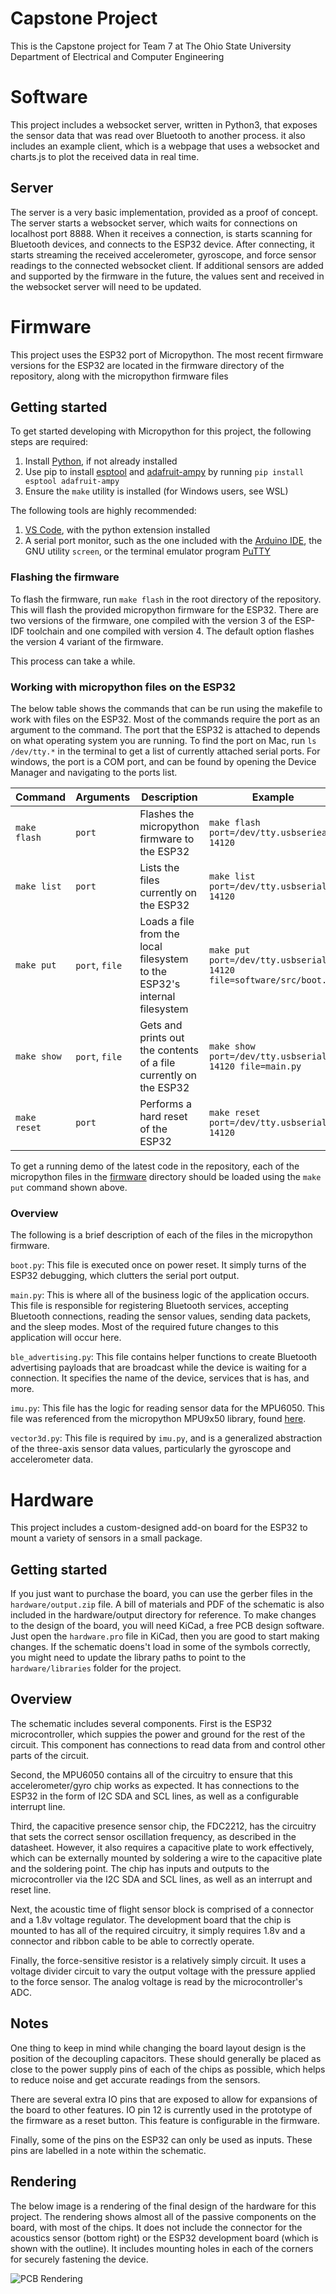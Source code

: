 # Capstone Project
This is the Capstone project for Team 7 at The Ohio State University Department of Electrical and Computer Engineering

# Software
This project includes a websocket server, written in Python3, that exposes the sensor data that was read over Bluetooth to another process. it also includes an example client, which is a webpage that uses a websocket and charts.js to plot the received data in real time. 

## Server
The server is a very basic implementation, provided as a proof of concept. The server starts a websocket server, which waits for connections on localhost port 8888. When it receives a connection, is starts scanning for Bluetooth devices, and connects to the ESP32 device. After connecting, it starts streaming the received accelerometer, gyroscope, and force sensor readings to the connected websocket client. If additional sensors are added and supported by the firmware in the future, the values sent and received in the websocket server will need to be updated.

# Firmware
This project uses the ESP32 port of Micropython. The most recent firmware versions for the ESP32 are located in the firmware directory of the repository, along with the micropython firmware files

## Getting started
To get started developing with Micropython for this project, the following steps are required:
1. Install [Python](https://www.python.org/downloads/), if not already installed
2. Use pip to install [esptool](https://pypi.org/project/esptool/) and [adafruit-ampy](https://pypi.org/project/adafruit-ampy/) by running `pip install esptool adafruit-ampy`
3. Ensure the `make` utility is installed (for Windows users, see WSL)

The following tools are highly recommended:
1. [VS Code](https://code.visualstudio.com), with the python extension installed
2. A serial port monitor, such as the one included with the [Arduino IDE](https://www.arduino.cc/en/Main/Software), the GNU utility `screen`, or the terminal emulator program [PuTTY](https://www.chiark.greenend.org.uk/~sgtatham/putty/latest.html)

### Flashing the firmware
To flash the firmware, run `make flash` in the root directory of the repository. This will flash the provided micropython firmware for the ESP32. There are two versions of the firmware, one compiled with the version 3 of the ESP-IDF toolchain and one compiled with version 4. The default option flashes the version 4 variant of the firmware.

This process can take a while.

### Working with micropython files on the ESP32
The below table shows the commands that can be run using the makefile to work with files on the ESP32. Most of the commands require the port as an argument to the command. The port that the ESP32 is attached to depends on what operating system you are running. To find the port on Mac, run `ls /dev/tty.*` in the terminal to get a list of currently attached serial ports. For windows, the port is a COM port, and can be found by opening the Device Manager and navigating to the ports list.

Command | Arguments | Description | Example
------- | --------- | ----------- | -------
`make flash` | `port` | Flashes the micropython firmware to the ESP32 | `make flash port=/dev/tty.usbserieal-14120`
`make list` | `port` | Lists the files currently on the ESP32 | `make list port=/dev/tty.usbserial-14120`
`make put` | `port`, `file` | Loads a file from the local filesystem to the ESP32's internal filesystem | `make put port=/dev/tty.usbserial-14120 file=software/src/boot.py`
`make show` | `port`, `file` | Gets and prints out the contents of a file currently on the ESP32 | `make show port=/dev/tty.usbserial-14120 file=main.py`
`make reset` | `port` | Performs a hard reset of the ESP32 | `make reset port=/dev/tty.usbserial-14120`

To get a running demo of the latest code in the repository, each of the micropython files in the [firmware](https://github.com/gworkman/capstone-ece4900/tree/master/firmware) directory should be loaded using the `make put` command shown above.

### Overview
The following is a brief description of each of the files in the micropython firmware.

`boot.py`: This file is executed once on power reset. It simply turns of the ESP32 debugging, which clutters the serial port output.

`main.py`: This is where all of the business logic of the application occurs. This file is responsible for registering Bluetooth services, accepting Bluetooth connections, reading the sensor values, sending data packets, and the sleep modes. Most of the required future changes to this application will occur here.

`ble_advertising.py`: This file contains helper functions to create Bluetooth advertising payloads that are broadcast while the device is waiting for a connection. It specifies the name of the device, services that is has, and more. 

`imu.py`: This file has the logic for reading sensor data for the MPU6050. This file was referenced from the micropython MPU9x50 library, found [here](https://github.com/micropython-IMU/micropython-mpu9x50).

`vector3d.py`: This file is required by `imu.py`, and is a generalized abstraction of the three-axis sensor data values, particularly the gyroscope and accelerometer data.

# Hardware
This project includes a custom-designed add-on board for the ESP32 to mount a variety of sensors in a small package.

## Getting started
If you just want to purchase the board, you can use the gerber files in the `hardware/output.zip` file. A bill of materials and PDF of the schematic is also included in the hardware/output directory for reference.
To make changes to the design of the board, you will need KiCad, a free PCB design software. Just open the `hardware.pro` file in KiCad, then you are good to start making changes. If the schematic doens't load in some of the symbols correctly, you might need to update the library paths to point to the `hardware/libraries` folder for the project.

## Overview
The schematic includes several components. First is the ESP32 microcontroller, which suppies the power and ground for the rest of the circuit. This component has connections to read data from and control other parts of the circuit.

Second, the MPU6050 contains all of the circuitry to ensure that this accelerometer/gyro chip works as expected. It has connections to the ESP32 in the form of I2C SDA and SCL lines, as well as a configurable interrupt line. 

Third, the capacitive presence sensor chip, the FDC2212, has the circuitry that sets the correct sensor oscillation frequency, as described in the datasheet. However, it also requires a capacitive plate to work effectively, which can be externally mounted by soldering a wire to the capacitive plate and the soldering point. The chip has inputs and outputs to the microcontroller via the I2C SDA and SCL lines, as well as an interrupt and reset line.

Next, the acoustic time of flight sensor block is comprised of a connector and a 1.8v voltage regulator. The development board that the chip is mounted to has all of the required circuitry, it simply requires 1.8v and a connector and ribbon cable to be able to correctly operate.

Finally, the force-sensitive resistor is a relatively simply circuit. It uses a voltage divider circuit to vary the output voltage with the pressure applied to the force sensor. The analog voltage is read by the microcontroller's ADC.

## Notes
One thing to keep in mind while changing the board layout design is the position of the decoupling capacitors. These should generally be placed as close to the power supply pins of each of the chips as possible, which helps to reduce noise and get accurate readings from the sensors.

There are several extra IO pins that are exposed to allow for expansions of the board to other features. IO pin 12 is currently used in the prototype of the firmware as a reset button. This feature is configurable in the firmware.

Finally, some of the pins on the ESP32 can only be used as inputs. These pins are labelled in a note within the schematic.

## Rendering
The below image is a rendering of the final design of the hardware for this project. The rendering shows almost all of the passive components on the board, with most of the chips. It does not include the connector for the acoustics sensor (bottom right) or the ESP32 development board (which is shown with the outline). It includes mounting holes in each of the corners for securely fastening the device.

 ![PCB Rendering](images/hardware-rendering.png)